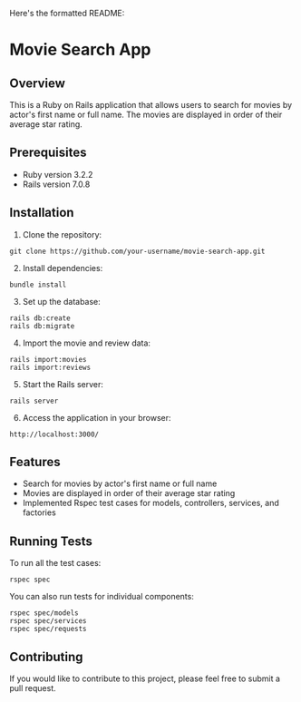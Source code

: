 Here's the formatted README:

# Movie Search App

## Overview
This is a Ruby on Rails application that allows users to search for movies by actor's first name or full name. The movies are displayed in order of their average star rating.

## Prerequisites
- Ruby version 3.2.2
- Rails version 7.0.8

## Installation

1. Clone the repository:
```
git clone https://github.com/your-username/movie-search-app.git
```

2. Install dependencies:
```
bundle install
```

3. Set up the database:
```
rails db:create
rails db:migrate
```

4. Import the movie and review data:
```
rails import:movies
rails import:reviews
```

5. Start the Rails server:
```
rails server
```

6. Access the application in your browser:
```
http://localhost:3000/
```

## Features
- Search for movies by actor's first name or full name
- Movies are displayed in order of their average star rating
- Implemented Rspec test cases for models, controllers, services, and factories

## Running Tests
To run all the test cases:
```
rspec spec
```

You can also run tests for individual components:
```
rspec spec/models
rspec spec/services
rspec spec/requests
```

## Contributing
If you would like to contribute to this project, please feel free to submit a pull request.
